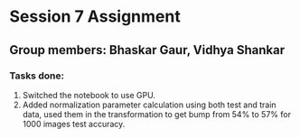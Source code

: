 # Session 7 Assignment

## Group members: Bhaskar Gaur, Vidhya Shankar

### Tasks done:
1. Switched the notebook to use GPU.
2. Added normalization parameter calculation using both test and train data, used them in the transformation to get bump from 54% to 57% for 1000 images test accuracy.
